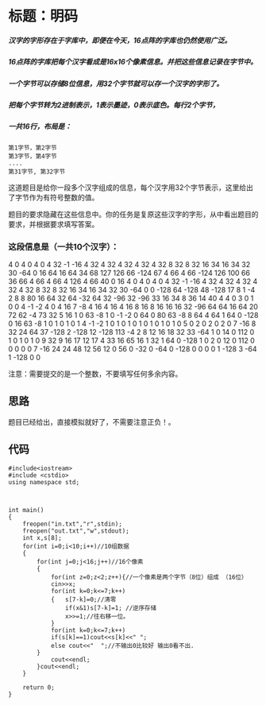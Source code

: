 
# 标题：明码

##### 汉字的字形存在于字库中，即便在今天，16点阵的字库也仍然使用广泛。
##### 16点阵的字库把每个汉字看成是16x16个像素信息。并把这些信息记录在字节中。

##### 一个字节可以存储8位信息，用32个字节就可以存一个汉字的字形了。
##### 把每个字节转为2进制表示，1表示墨迹，0表示底色。每行2个字节，
##### 一共16行，布局是：

    第1字节，第2字节
    第3字节，第4字节
    ....
    第31字节, 第32字节

这道题目是给你一段多个汉字组成的信息，每个汉字用32个字节表示，这里给出了字节作为有符号整数的值。

题目的要求隐藏在这些信息中。你的任务是复原这些汉字的字形，从中看出题目的要求，并根据要求填写答案。

### 这段信息是（一共10个汉字）：
4 0 4 0 4 0 4 32 -1 -16 4 32 4 32 4 32 4 32 4 32 8 32 8 32 16 34 16 34 32 30 -64 0 
16 64 16 64 34 68 127 126 66 -124 67 4 66 4 66 -124 126 100 66 36 66 4 66 4 66 4 126 4 66 40 0 16 
4 0 4 0 4 0 4 32 -1 -16 4 32 4 32 4 32 4 32 4 32 8 32 8 32 16 34 16 34 32 30 -64 0 
0 -128 64 -128 48 -128 17 8 1 -4 2 8 8 80 16 64 32 64 -32 64 32 -96 32 -96 33 16 34 8 36 14 40 4 
4 0 3 0 1 0 0 4 -1 -2 4 0 4 16 7 -8 4 16 4 16 4 16 8 16 8 16 16 16 32 -96 64 64 
16 64 20 72 62 -4 73 32 5 16 1 0 63 -8 1 0 -1 -2 0 64 0 80 63 -8 8 64 4 64 1 64 0 -128 
0 16 63 -8 1 0 1 0 1 0 1 4 -1 -2 1 0 1 0 1 0 1 0 1 0 1 0 1 0 5 0 2 0 
2 0 2 0 7 -16 8 32 24 64 37 -128 2 -128 12 -128 113 -4 2 8 12 16 18 32 33 -64 1 0 14 0 112 0 
1 0 1 0 1 0 9 32 9 16 17 12 17 4 33 16 65 16 1 32 1 64 0 -128 1 0 2 0 12 0 112 0 
0 0 0 0 7 -16 24 24 48 12 56 12 0 56 0 -32 0 -64 0 -128 0 0 0 0 1 -128 3 -64 1 -128 0 0 


注意：需要提交的是一个整数，不要填写任何多余内容。
## 思路
题目已经给出，直接模拟就好了，不需要注意正负！。
## 代码
    #include<iostream>
    #include <cstdio>
    using namespace std;
    
    
    	
    int main()
    {
    	freopen("in.txt","r",stdin); 
    	freopen("out.txt","w",stdout); 
    	int x,s[8];
    	for(int i=0;i<10;i++)//10组数据 
    	{
    		for(int j=0;j<16;j++)//16个像素 
    		{
    			for(int z=0;z<2;z++){//一个像素是两个字节（8位）组成 （16位） 
    			cin>>x;
    			for(int k=0;k<=7;k++)
    			{	s[7-k]=0;//清零 
    				if(x&1)s[7-k]=1; //逆序存储 
    				x>>=1;//往右移一位。
    			}
    			for(int k=0;k<=7;k++)
    			if(s[k]==1)cout<<s[k]<<" "; 
    			else cout<<"  ";//不输出0比较好 输出0看不出. 
    		}
    			cout<<endl;
    		}cout<<endl;
    	}
    	
    	return 0;
    }